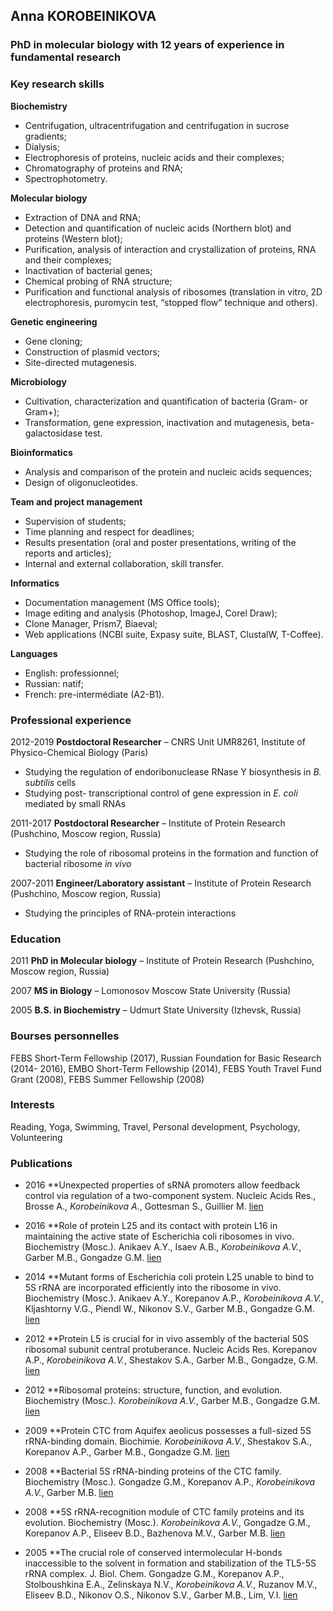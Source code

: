 ## Anna KOROBEINIKOVA
### PhD in molecular biology with 12 years of experience in fundamental research

### Key research skills

**Biochemistry**
* Centrifugation, ultracentrifugation and centrifugation in sucrose gradients;
* Dialysis;
* Electrophoresis of proteins, nucleic acids and their complexes;
* Chromatography of proteins and RNA;
* Spectrophotometry.

**Molecular biology**
* Extraction of DNA and RNA;
* Detection and quantification of nucleic acids (Northern blot) and proteins (Western blot);
* Purification, analysis of interaction and crystallization of proteins, RNA and their complexes; 
* Inactivation of bacterial genes;
* Chemical probing of RNA structure;
* Purification and functional analysis of ribosomes (translation in vitro, 2D electrophoresis, puromycin test, “stopped flow” technique and others).
 
**Genetic engineering**
* Gene cloning;
* Construction of plasmid vectors;
* Site-directed mutagenesis.

**Microbiology**
* Cultivation, characterization and quantification of bacteria (Gram- or Gram+);
* Transformation, gene expression, inactivation and mutagenesis, beta-galactosidase test.

**Bioinformatics**
* Analysis and comparison of the protein and nucleic acids sequences;
* Design of oligonucleotides.

**Team and project management**
* Supervision of students;
* Time planning and respect for deadlines;
* Results presentation (oral and poster presentations, writing of the reports and articles);
* Internal and external collaboration, skill transfer.

**Informatics**
* Documentation management (MS Office tools); 
* Image editing and analysis (Photoshop, ImageJ, Corel Draw);
* Clone Manager, Prism7, Biaeval;
* Web applications (NCBI suite, Expasy suite, BLAST, ClustalW, T-Coffee).

**Languages**
* English: professionnel;
* Russian: natif;
* French: pre-intermédiate (A2-B1).

### Professional experience 

2012-2019 **Postdoctoral Researcher** – CNRS Unit UMR8261, Institute of Physico-Chemical Biology (Paris)
* Studying the regulation of endoribonuclease RNase Y biosynthesis in _B. subtilis_ cells
* Studying post- transcriptional control of gene expression in _E. coli_ mediated by small RNAs

2011-2017 **Postdoctoral Researcher** – Institute of Protein Research (Pushchino, Moscow region, Russia)
* Studying the role of ribosomal proteins in the formation and function of bacterial ribosome _in vivo_

2007-2011 **Engineer/Laboratory assistant** – Institute of Protein Research (Pushchino, Moscow region, Russia)
* Studying the principles of RNA-protein interactions

### Education

2011 **PhD in Molecular biology** – Institute of Protein Research (Pushchino, Moscow region, Russia)

2007 **MS in Biology** – Lomonosov Moscow State University (Russia)

2005 **B.S. in Biochemistry** – Udmurt State University (Izhevsk, Russia)

### Bourses personnelles

FEBS Short-Term Fellowship (2017), Russian Foundation for Basic Research
 (2014- 2016), EMBO Short-Term Fellowship (2014), FEBS Youth Travel Fund Grant (2008), FEBS Summer Fellowship (2008)

### Interests
Reading, Yoga, Swimming, Travel, Personal development, Psychology, Volunteering

### Publications

* 2016 **Unexpected properties of sRNA promoters allow feedback control via regulation of a two-component system. Nucleic Acids Res., Brosse A., _Korobeinikova А._, Gottesman S., Guillier M. [lien](https://www.ncbi.nlm.nih.gov/pubmed/27439713)

* 2016 **Role of protein L25 and its contact with protein L16 in maintaining the active state of Escherichia coli ribosomes in vivo. Biochemistry (Mosc.). Anikaev A.Y., Isaev A.B., _Korobeinikova A.V._, Garber M.B., Gongadze G.M. [lien](https://www.ncbi.nlm.nih.gov/pubmed/26885579)

* 2014 **Mutant forms of Escherichia coli protein L25 unable to bind to 5S rRNA are incorporated efficiently into the ribosome in vivo. Biochemistry (Mosc.). Anikaev A.Y., Korepanov A.P., _Korobeinikova A.V._, Kljashtorny V.G., Piendl W., Nikonov S.V., Garber M.B., Gongadze G.M. [lien](https://www.ncbi.nlm.nih.gov/pubmed/25365493)

* 2012 **Protein L5 is crucial for in vivo assembly of the bacterial 50S ribosomal subunit central protuberance. Nucleic Acids Res. Korepanov A.P., _Korobeinikova A.V._, Shestakov S.A., Garber M.B., Gongadze, G.M. [lien](https://www.ncbi.nlm.nih.gov/pubmed/22821559)

* 2012 **Ribosomal proteins: structure, function, and evolution. Biochemistry (Mosc.). _Korobeinikova A.V._, Garber M.B., Gongadze G.M. [lien](https://www.ncbi.nlm.nih.gov/pubmed/22817455)

* 2009 **Protein CTC from Aquifex aeolicus possesses a full-sized 5S rRNA-binding domain. Biochimie. _Korobeinikova A.V._, Shestakov S.A., Korepanov A.P., Garber M.B., Gongadze G.M. [lien](https://www.ncbi.nlm.nih.gov/pubmed/19041925)

* 2008 **Bacterial 5S rRNA-binding proteins of the CTC family. Biochemistry (Mosc.). Gongadze G.M., Korepanov A.P., _Korobeinikova A.V._, Garber M.B. [lien](https://www.ncbi.nlm.nih.gov/pubmed/19216708)

* 2008 **5S rRNA-recognition module of CTC family proteins and its evolution. Biochemistry (Mosc.). _Korobeinikova A.V._, Gongadze G.M., Korepanov A.P., Eliseev B.D., Bazhenova M.V., Garber M.B. [lien](https://www.ncbi.nlm.nih.gov/pubmed/18298371)

* 2005 **The crucial role of conserved intermolecular H-bonds inaccessible to the solvent in formation and stabilization of the TL5-5S rRNA complex. J. Biol. Chem. Gongadze G.M., Korepanov A.P., Stolboushkina E.A., Zelinskaya N.V., _Korobeinikova A.V._, Ruzanov M.V., Eliseev B.D., Nikonov O.S., Nikonov S.V., Garber M.B., Lim, V.I. [lien](https://www.ncbi.nlm.nih.gov/pubmed/15718233)







